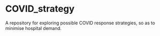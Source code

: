 # COVID_strategy
A repository for exploring possible COVID response strategies, so as to minimise hospital demand.
